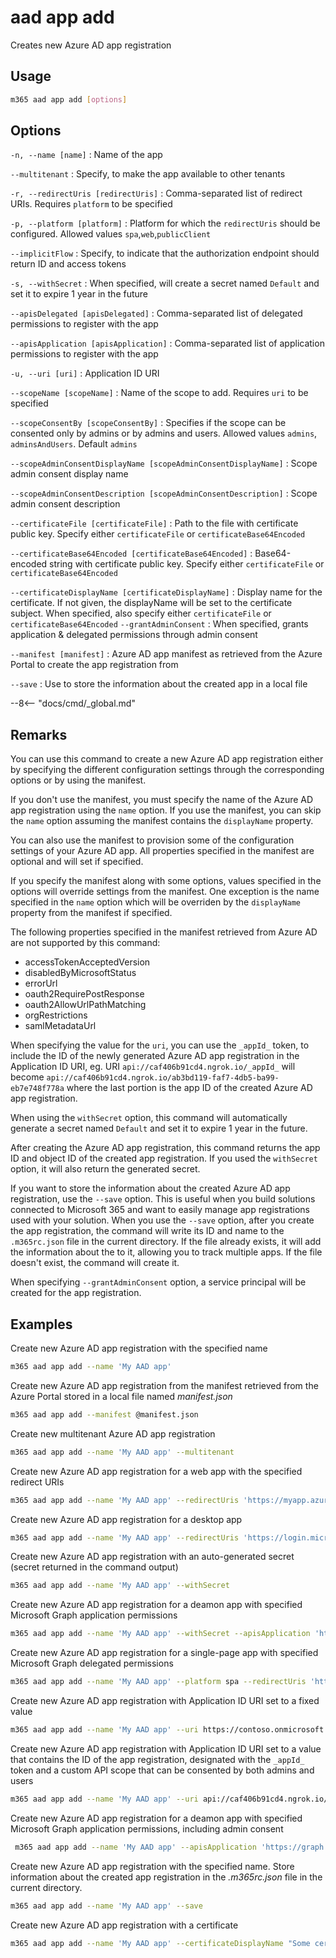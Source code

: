 # aad app add

Creates new Azure AD app registration

## Usage

```sh
m365 aad app add [options]
```

## Options

`-n, --name [name]`
: Name of the app

`--multitenant`
: Specify, to make the app available to other tenants

`-r, --redirectUris [redirectUris]`
: Comma-separated list of redirect URIs. Requires `platform` to be specified

`-p, --platform [platform]`
: Platform for which the `redirectUris` should be configured. Allowed values `spa`,`web`,`publicClient`

`--implicitFlow`
: Specify, to indicate that the authorization endpoint should return ID and access tokens

`-s, --withSecret`
: When specified, will create a secret named `Default` and set it to expire 1 year in the future

`--apisDelegated [apisDelegated]`
: Comma-separated list of delegated permissions to register with the app

`--apisApplication [apisApplication]`
: Comma-separated list of application permissions to register with the app

`-u, --uri [uri]`
: Application ID URI

`--scopeName [scopeName]`
: Name of the scope to add. Requires `uri` to be specified

`--scopeConsentBy [scopeConsentBy]`
: Specifies if the scope can be consented only by admins or by admins and users. Allowed values `admins`, `adminsAndUsers`. Default `admins`

`--scopeAdminConsentDisplayName [scopeAdminConsentDisplayName]`
: Scope admin consent display name

`--scopeAdminConsentDescription [scopeAdminConsentDescription]`
: Scope admin consent description

`--certificateFile [certificateFile]`
: Path to the file with certificate public key. Specify either `certificateFile` or `certificateBase64Encoded`

`--certificateBase64Encoded [certificateBase64Encoded]`
: Base64-encoded string with certificate public key. Specify either `certificateFile` or `certificateBase64Encoded`

`--certificateDisplayName [certificateDisplayName]`
: Display name for the certificate. If not given, the displayName will be set to the certificate subject. When specified, also specify either `certificateFile` or `certificateBase64Encoded`
`--grantAdminConsent`
: When specified, grants application & delegated permissions through admin consent

`--manifest [manifest]`
: Azure AD app manifest as retrieved from the Azure Portal to create the app registration from

`--save`
: Use to store the information about the created app in a local file

--8<-- "docs/cmd/_global.md"

## Remarks

You can use this command to create a new Azure AD app registration either by specifying the different configuration settings through the corresponding options or by using the manifest.

If you don't use the manifest, you must specify the name of the Azure AD app registration using the `name` option. If you use the manifest, you can skip the `name` option assuming the manifest contains the `displayName` property.

You can also use the manifest to provision some of the configuration settings of your Azure AD app. All properties specified in the manifest are optional and will set if specified.

If you specify the manifest along with some options, values specified in the options will override settings from the manifest. One exception is the name specified in the `name` option which will be overriden by the `displayName` property from the manifest if specified.

The following properties specified in the manifest retrieved from Azure AD are not supported by this command:

- accessTokenAcceptedVersion
- disabledByMicrosoftStatus
- errorUrl
- oauth2RequirePostResponse
- oauth2AllowUrlPathMatching
- orgRestrictions
- samlMetadataUrl

When specifying the value for the `uri`, you can use the `_appId_` token, to include the ID of the newly generated Azure AD app registration in the Application ID URI, eg. URI `api://caf406b91cd4.ngrok.io/_appId_` will become `api://caf406b91cd4.ngrok.io/ab3bd119-faf7-4db5-ba99-eb7e748f778a` where the last portion is the app ID of the created Azure AD app registration.

When using the `withSecret` option, this command will automatically generate a secret named `Default` and set it to expire 1 year in the future.

After creating the Azure AD app registration, this command returns the app ID and object ID of the created app registration. If you used the `withSecret` option, it will also return the generated secret.

If you want to store the information about the created Azure AD app registration, use the `--save` option. This is useful when you build solutions connected to Microsoft 365 and want to easily manage app registrations used with your solution. When you use the `--save` option, after you create the app registration, the command will write its ID and name to the `.m365rc.json` file in the current directory. If the file already exists, it will add the information about the to it, allowing you to track multiple apps. If the file doesn't exist, the command will create it.

When specifying `--grantAdminConsent` option, a service principal will be created for the app registration.

## Examples

Create new Azure AD app registration with the specified name

```sh
m365 aad app add --name 'My AAD app'
```

Create new Azure AD app registration from the manifest retrieved from the Azure Portal stored in a local file named _manifest.json_

```sh
m365 aad app add --manifest @manifest.json
```

Create new multitenant Azure AD app registration

```sh
m365 aad app add --name 'My AAD app' --multitenant
```

Create new Azure AD app registration for a web app with the specified redirect URIs

```sh
m365 aad app add --name 'My AAD app' --redirectUris 'https://myapp.azurewebsites.net,http://localhost:4000' --platform web
```

Create new Azure AD app registration for a desktop app

```sh
m365 aad app add --name 'My AAD app' --redirectUris 'https://login.microsoftonline.com/common/oauth2/nativeclient' --platform publicClient
```

Create new Azure AD app registration with an auto-generated secret (secret returned in the command output)

```sh
m365 aad app add --name 'My AAD app' --withSecret
```

Create new Azure AD app registration for a deamon app with specified Microsoft Graph application permissions

```sh
m365 aad app add --name 'My AAD app' --withSecret --apisApplication 'https://graph.microsoft.com/Group.ReadWrite.All,https://graph.microsoft.com/Directory.Read.All'
```

Create new Azure AD app registration for a single-page app with specified Microsoft Graph delegated permissions

```sh
m365 aad app add --name 'My AAD app' --platform spa --redirectUris 'https://myspa.azurewebsites.net,http://localhost:8080' --apisDelegated 'https://graph.microsoft.com/Calendars.Read,https://graph.microsoft.com/Directory.Read.All' --implicitFlow
```

Create new Azure AD app registration with Application ID URI set to a fixed value

```sh
m365 aad app add --name 'My AAD app' --uri https://contoso.onmicrosoft.com/myapp
```

Create new Azure AD app registration with Application ID URI set to a value that contains the ID of the app registration, designated with the `_appId_` token and a custom API scope that can be consented by both admins and users

```sh
m365 aad app add --name 'My AAD app' --uri api://caf406b91cd4.ngrok.io/_appId_ --scopeName access_as_user --scopeAdminConsentDescription 'Access as a user' --scopeAdminConsentDisplayName 'Access as a user' --scopeConsentBy adminsAndUsers
```

Create new Azure AD app registration for a deamon app with specified Microsoft Graph application permissions, including admin consent

```sh
 m365 aad app add --name 'My AAD app' --apisApplication 'https://graph.microsoft.com/Group.ReadWrite.All' --grantAdminConsent
```

Create new Azure AD app registration with the specified name. Store information about the created app registration in the _.m365rc.json_ file in the current directory.

```sh
m365 aad app add --name 'My AAD app' --save
```

Create new Azure AD app registration with a certificate

```sh
m365 aad app add --name 'My AAD app' --certificateDisplayName "Some certificate name" --certificateFile c:\temp\some-certificate.cer
```
